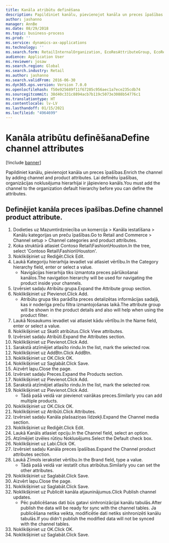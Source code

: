 ```yaml
---
title: Kanāla atribūtu definēšana
description: Papildiniet kanālu, pievienojot kanāla un preces īpašības.
author: jashanno
manager: AnnBe
ms.date: 08/29/2018
ms.topic: business-process
ms.prod: ''
ms.service: dynamics-ax-applications
ms.technology: ''
ms.search.form: RetailInternalOrganization, EcoResAttributeGroup, EcoResAttributeGroupAttribute, RetailAddChannelItems, RetailCatalogProductAttributeValue, RetailMedia
audience: Application User
ms.reviewer: josaw
ms.search.region: Global
ms.search.industry: Retail
ms.author: jashanno
ms.search.validFrom: 2016-06-30
ms.dyn365.ops.version: Version 7.0.0
ms.openlocfilehash: f50e925689f11f67285c956aec1a7ece235cdb74
ms.sourcegitcommit: 38d40c331c8894acb7b119c5073e3088b54776c1
ms.translationtype: HT
ms.contentlocale: lv-LV
ms.lasthandoff: 01/15/2021
ms.locfileid: "4964699"
---
```

# <a name="define-channel-attributes"></a><span data-ttu-id="b3b1d-103">Kanāla atribūtu definēšana</span><span class="sxs-lookup"><span data-stu-id="b3b1d-103">Define channel attributes</span></span>

[!include [banner](../includes/banner.md)]

<span data-ttu-id="b3b1d-104">Papildiniet kanālu, pievienojot kanāla un preces īpašības.</span><span class="sxs-lookup"><span data-stu-id="b3b1d-104">Enrich the channel by adding channel and product attributes.</span></span> <span data-ttu-id="b3b1d-105">Lai definētu īpašības, organizācijas noklusējuma hierarhijai ir jāpievieno kanāls.</span><span class="sxs-lookup"><span data-stu-id="b3b1d-105">You must add the channel to the organization default hierarchy before you can define the attributes.</span></span>


## <a name="define-channel-product-attribute"></a><span data-ttu-id="b3b1d-106">Definējiet kanāla preces īpašības.</span><span class="sxs-lookup"><span data-stu-id="b3b1d-106">Define channel product attribute.</span></span>
1. <span data-ttu-id="b3b1d-107">Dodieties uz Mazumtirdzniecība un komercija > Kanāla iestatīšana > Kanālu kategorijas un preču īpašības.</span><span class="sxs-lookup"><span data-stu-id="b3b1d-107">Go to Retail and Commerce > Channel setup > Channel categories and product attributes.</span></span>
2. <span data-ttu-id="b3b1d-108">Koka struktūrā atlasiet Contoso Retail\Fashion\Houston.</span><span class="sxs-lookup"><span data-stu-id="b3b1d-108">In the tree, select 'Contoso Retail\Fashion\Houston'.</span></span>
3. <span data-ttu-id="b3b1d-109">Noklikšķiniet uz Rediģēt.</span><span class="sxs-lookup"><span data-stu-id="b3b1d-109">Click Edit.</span></span>
4. <span data-ttu-id="b3b1d-110">Laukā Kategoriju hierarhija ievadiet vai atlasiet vērtību.</span><span class="sxs-lookup"><span data-stu-id="b3b1d-110">In the Category hierarchy field, enter or select a value.</span></span>
    * <span data-ttu-id="b3b1d-111">Navigācijas hierarhija tiks izmantota preces pārlūkošanai kanālos.</span><span class="sxs-lookup"><span data-stu-id="b3b1d-111">The navigation hierarchy will be used for navigating the product inside your channels.</span></span>  
5. <span data-ttu-id="b3b1d-112">Izvērsiet sadaļu Atribūtu grupa.</span><span class="sxs-lookup"><span data-stu-id="b3b1d-112">Expand the Attribute group section.</span></span>
6. <span data-ttu-id="b3b1d-113">Noklikšķiniet uz Pievienot.</span><span class="sxs-lookup"><span data-stu-id="b3b1d-113">Click Add.</span></span>
    * <span data-ttu-id="b3b1d-114">Atribūtu grupa tiks parādīta preces detalizētas informācijas sadaļā, kas ir noderīga preču filtra izmantojošanas laikā.</span><span class="sxs-lookup"><span data-stu-id="b3b1d-114">The attribute group will be shown in the product details and also will help when using the product filter.</span></span>  
7. <span data-ttu-id="b3b1d-115">Laukā Nosaukums ievadiet vai atlasiet kādu vērtību.</span><span class="sxs-lookup"><span data-stu-id="b3b1d-115">In the Name field, enter or select a value.</span></span>
8. <span data-ttu-id="b3b1d-116">Noklikšķiniet uz Skatīt atribūtus.</span><span class="sxs-lookup"><span data-stu-id="b3b1d-116">Click View attributes.</span></span>
9. <span data-ttu-id="b3b1d-117">Izvērsiet sadaļu Atribūti.</span><span class="sxs-lookup"><span data-stu-id="b3b1d-117">Expand the Attributes section.</span></span>
10. <span data-ttu-id="b3b1d-118">Noklikšķiniet uz Pievienot.</span><span class="sxs-lookup"><span data-stu-id="b3b1d-118">Click Add.</span></span>
11. <span data-ttu-id="b3b1d-119">Sarakstā atzīmējiet atlasīto rindu.</span><span class="sxs-lookup"><span data-stu-id="b3b1d-119">In the list, mark the selected row.</span></span>
12. <span data-ttu-id="b3b1d-120">Noklikšķiniet uz AddBtn.</span><span class="sxs-lookup"><span data-stu-id="b3b1d-120">Click AddBtn.</span></span>
13. <span data-ttu-id="b3b1d-121">Noklikšķiniet uz OK.</span><span class="sxs-lookup"><span data-stu-id="b3b1d-121">Click OK.</span></span>
14. <span data-ttu-id="b3b1d-122">Noklikšķiniet uz Saglabāt.</span><span class="sxs-lookup"><span data-stu-id="b3b1d-122">Click Save.</span></span>
15. <span data-ttu-id="b3b1d-123">Aizvērt lapu.</span><span class="sxs-lookup"><span data-stu-id="b3b1d-123">Close the page.</span></span>
16. <span data-ttu-id="b3b1d-124">Izvērsiet sadaļu Preces.</span><span class="sxs-lookup"><span data-stu-id="b3b1d-124">Expand the Products section.</span></span>
17. <span data-ttu-id="b3b1d-125">Noklikšķiniet uz Pievienot.</span><span class="sxs-lookup"><span data-stu-id="b3b1d-125">Click Add.</span></span>
18. <span data-ttu-id="b3b1d-126">Sarakstā atzīmējiet atlasīto rindu.</span><span class="sxs-lookup"><span data-stu-id="b3b1d-126">In the list, mark the selected row.</span></span>
19. <span data-ttu-id="b3b1d-127">Noklikšķiniet uz Pievienot.</span><span class="sxs-lookup"><span data-stu-id="b3b1d-127">Click Add.</span></span>
    * <span data-ttu-id="b3b1d-128">Tādā pašā veidā var pievienot vairākas preces.</span><span class="sxs-lookup"><span data-stu-id="b3b1d-128">Similarly you can add multiple products.</span></span>  
20. <span data-ttu-id="b3b1d-129">Noklikšķiniet uz OK.</span><span class="sxs-lookup"><span data-stu-id="b3b1d-129">Click OK.</span></span>
21. <span data-ttu-id="b3b1d-130">Noklikšķiniet uz Atribūti.</span><span class="sxs-lookup"><span data-stu-id="b3b1d-130">Click Attributes.</span></span>
22. <span data-ttu-id="b3b1d-131">Izvērsiet sadaļu Kanāla plašsaziņas līdzekļi.</span><span class="sxs-lookup"><span data-stu-id="b3b1d-131">Expand the Channel media section.</span></span>
23. <span data-ttu-id="b3b1d-132">Noklikšķiniet uz Rediģēt.</span><span class="sxs-lookup"><span data-stu-id="b3b1d-132">Click Edit.</span></span>
24. <span data-ttu-id="b3b1d-133">Laukā Kanāls atlasiet opciju.</span><span class="sxs-lookup"><span data-stu-id="b3b1d-133">In the Channel field, select an option.</span></span>
25. <span data-ttu-id="b3b1d-134">Atzīmējiet izvēles rūtiņu Noklusējums.</span><span class="sxs-lookup"><span data-stu-id="b3b1d-134">Select the Default check box.</span></span>
26. <span data-ttu-id="b3b1d-135">Noklikšķiniet uz Labi.</span><span class="sxs-lookup"><span data-stu-id="b3b1d-135">Click OK.</span></span>
27. <span data-ttu-id="b3b1d-136">Izvērsiet sadaļu Kanāla preces īpašības.</span><span class="sxs-lookup"><span data-stu-id="b3b1d-136">Expand the Channel product attributes section.</span></span>
28. <span data-ttu-id="b3b1d-137">Laukā Zīmols ierakstiet vērtību.</span><span class="sxs-lookup"><span data-stu-id="b3b1d-137">In the Brand field, type a value.</span></span>
    * <span data-ttu-id="b3b1d-138">Tādā pašā veidā var iestatīt citus atribūtus.</span><span class="sxs-lookup"><span data-stu-id="b3b1d-138">Similarly you can set the other attributes.</span></span>  
29. <span data-ttu-id="b3b1d-139">Noklikšķiniet uz Saglabāt.</span><span class="sxs-lookup"><span data-stu-id="b3b1d-139">Click Save.</span></span>
30. <span data-ttu-id="b3b1d-140">Aizvērt lapu.</span><span class="sxs-lookup"><span data-stu-id="b3b1d-140">Close the page.</span></span>
31. <span data-ttu-id="b3b1d-141">Noklikšķiniet uz Saglabāt.</span><span class="sxs-lookup"><span data-stu-id="b3b1d-141">Click Save.</span></span>
32. <span data-ttu-id="b3b1d-142">Noklikšķiniet uz Publicēt kanāla atjauninājumus.</span><span class="sxs-lookup"><span data-stu-id="b3b1d-142">Click Publish channel updates.</span></span>
    * <span data-ttu-id="b3b1d-143">Pēc publicēšanas dati būs gatavi sinhronizācijai kanālu tabulās.</span><span class="sxs-lookup"><span data-stu-id="b3b1d-143">After publish the data will be ready for sync with the channel tables.</span></span> <span data-ttu-id="b3b1d-144">Ja publicēšana netika veikta, modificētie dati netiks sinhronizēti kanālu tabulās.</span><span class="sxs-lookup"><span data-stu-id="b3b1d-144">If you didn't publish the modified data will not be synced with the channel tables.</span></span>  
33. <span data-ttu-id="b3b1d-145">Noklikšķiniet uz OK.</span><span class="sxs-lookup"><span data-stu-id="b3b1d-145">Click OK.</span></span>
34. <span data-ttu-id="b3b1d-146">Noklikšķiniet uz Saglabāt.</span><span class="sxs-lookup"><span data-stu-id="b3b1d-146">Click Save.</span></span>

